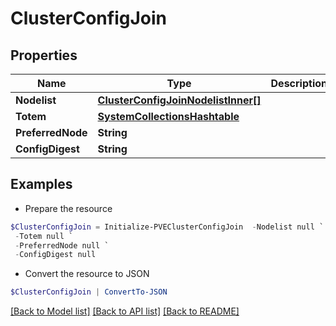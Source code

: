 # ClusterConfigJoin
## Properties

Name | Type | Description | Notes
------------ | ------------- | ------------- | -------------
**Nodelist** | [**ClusterConfigJoinNodelistInner[]**](ClusterConfigJoinNodelistInner.md) |  | [optional] 
**Totem** | [**SystemCollectionsHashtable**](.md) |  | [optional] 
**PreferredNode** | **String** |  | [optional] 
**ConfigDigest** | **String** |  | [optional] 

## Examples

- Prepare the resource
```powershell
$ClusterConfigJoin = Initialize-PVEClusterConfigJoin  -Nodelist null `
 -Totem null `
 -PreferredNode null `
 -ConfigDigest null
```

- Convert the resource to JSON
```powershell
$ClusterConfigJoin | ConvertTo-JSON
```

[[Back to Model list]](../README.md#documentation-for-models) [[Back to API list]](../README.md#documentation-for-api-endpoints) [[Back to README]](../README.md)

